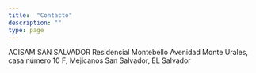 ```yaml
---
title:  "Contacto"
description: ""
type: page
---
```


ACISAM SAN SALVADOR
Residencial Montebello Avenidad Monte Urales,
casa número 10 F, Mejicanos
San Salvador, EL Salvador